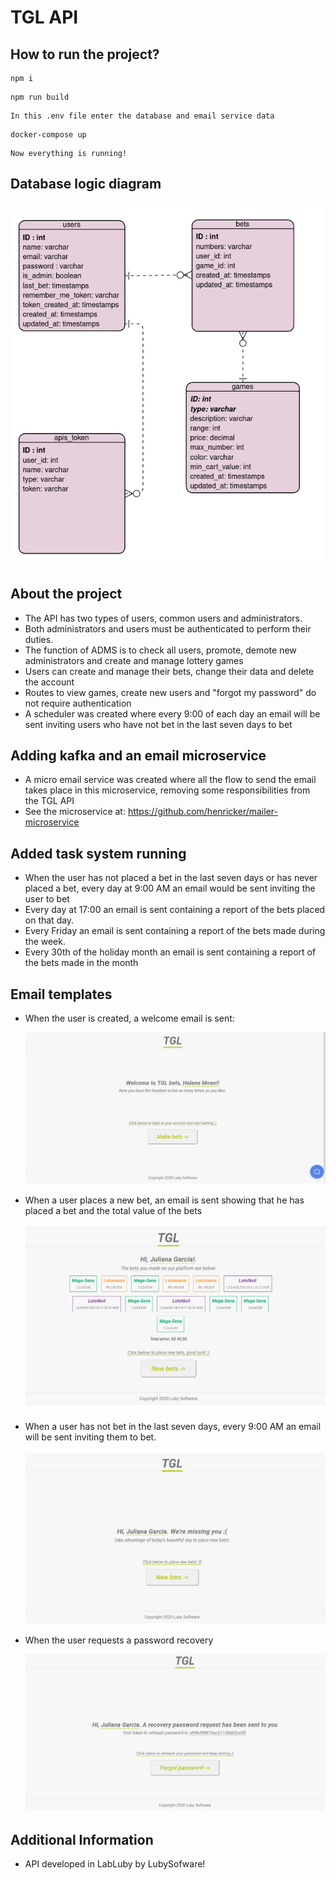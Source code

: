 # TGL API

## How to run the project?

```
npm i
```

```
npm run build
```

```
In this .env file enter the database and email service data
```

```
docker-compose up
```

```
Now everything is running!
```

## Database logic diagram

![](resources/readme-images/diagram.png)

## About the project

- The API has two types of users, common users and administrators.
- Both administrators and users must be authenticated to perform their duties.
- The function of ADMS is to check all users, promote, demote new administrators and create and manage lottery games
- Users can create and manage their bets, change their data and delete the account
- Routes to view games, create new users and "forgot my password" do not require authentication
- A scheduler was created where every 9:00 of each day an email will be sent inviting users who have not bet in the last seven days to bet

## Adding kafka and an email microservice
- A micro email service was created where all the flow to send the email takes place in this microservice, removing some responsibilities from the TGL API
- See the microservice at: https://github.com/henricker/mailer-microservice

## Added task system running
- When the user has not placed a bet in the last seven days or has never placed a bet, every day at 9:00 AM an email would be sent inviting the user to bet
- Every day at 17:00 an email is sent containing a report of the bets placed on that day.
- Every Friday an email is sent containing a report of the bets made during the week.
- Every 30th of the holiday month an email is sent containing a report of the bets made in the month


## Email templates

- When the user is created, a welcome email is sent:

  ![](resources/readme-images/mails/welcome.png)

- When a user places a new bet, an email is sent showing that he has placed a bet and the total value of the bets

  ![](resources/readme-images/mails/newBet.png)

- When a user has not bet in the last seven days, every 9:00 AM an email will be sent inviting them to bet.

  ![](resources/readme-images/mails/placeABet.png)

- When the user requests a password recovery

  ![](resources/readme-images/mails/forgot-password.png)

## Additional Information

- API developed in LabLuby by LubySofware!
